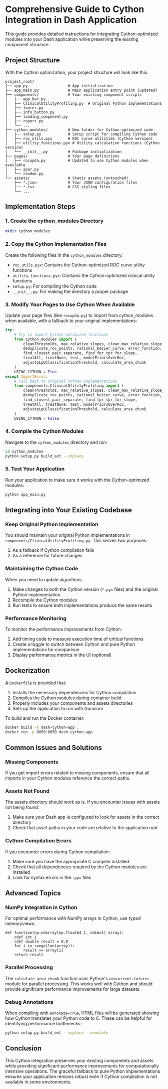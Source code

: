 # Comprehensive Guide to Cython Integration in Dash Application

This guide provides detailed instructions for integrating Cython-optimized modules into your Dash application while preserving the existing component structure.

## Project Structure

With the Cython optimization, your project structure will look like this:

```
project_root/
├── app.py                  # App initialization
├── app_main.py             # Main application entry point (updated)
├── components/             # Your existing component scripts
│   ├── app_bar.py
│   ├── ClinicalUtilityProfiling.py  # Original Python implementations
│   ├── footer.py
│   ├── info_button.py
│   ├── loading_component.py
│   ├── report.py
│   └── ...
├── cython_modules/         # New folder for Cython-optimized code
│   ├── setup.py            # Setup script for compiling Cython code
│   ├── roc_utils.pyx       # ROC curve utilities (Cython version)
│   ├── utility_functions.pyx # Utility calculation functions (Cython version)
│   └── __init__.py         # Package initialization
├── pages/                  # Your page definitions
│   ├── rocupda.py          # Updated to use Cython modules when available
│   ├── apar.py
│   └── readme.py
└── assets/                 # Static assets (untouched)
    ├── *.json              # Your JSON configuration files
    ├── *.css               # CSS styling files
    └── ...
```

## Implementation Steps

### 1. Create the cython_modules Directory

```bash
mkdir cython_modules
```

### 2. Copy the Cython Implementation Files

Create the following files in the `cython_modules` directory:

- `roc_utils.pyx`: Contains the Cython-optimized ROC curve utility functions
- `utility_functions.pyx`: Contains the Cython-optimized clinical utility functions
- `setup.py`: For compiling the Cython code
- `__init__.py`: For making the directory a proper package

### 3. Modify Your Pages to Use Cython When Available

Update your page files (like `rocupda.py`) to import from cython_modules when available, with a fallback to your original implementations:

```python
try:
    # Try to import Cython-optimized functions
    from cython_modules import (
        cleanThresholds, max_relative_slopes, clean_max_relative_slope_index,
        deduplicate_roc_points, rational_bezier_curve, error_function,
        find_closest_pair_separate, find_fpr_tpr_for_slope,
        treatAll, treatNone, test, modelPriorsOverRoc,
        adjustpLpUClassificationThreshold, calculate_area_chunk
    )
    USING_CYTHON = True
except ImportError:
    # Fall back to original Python implementations
    from components.ClinicalUtilityProfiling import (
        cleanThresholds, max_relative_slopes, clean_max_relative_slope_index,
        deduplicate_roc_points, rational_bezier_curve, error_function,
        find_closest_pair_separate, find_fpr_tpr_for_slope,
        treatAll, treatNone, test, modelPriorsOverRoc,
        adjustpLpUClassificationThreshold, calculate_area_chunk
    )
    USING_CYTHON = False
```

### 4. Compile the Cython Modules

Navigate to the `cython_modules` directory and run:

```bash
cd cython_modules
python setup.py build_ext --inplace
```

### 5. Test Your Application

Run your application to make sure it works with the Cython-optimized modules:

```bash
python app_main.py
```

## Integrating into Your Existing Codebase

### Keep Original Python Implementation

You should maintain your original Python implementations in `components/ClinicalUtilityProfiling.py`. This serves two purposes:
1. As a fallback if Cython compilation fails
2. As a reference for future changes

### Maintaining the Cython Code

When you need to update algorithms:

1. Make changes to both the Cython version (`*.pyx` files) and the original Python implementation
2. Recompile the Cython modules
3. Run tests to ensure both implementations produce the same results

### Performance Monitoring

To monitor the performance improvements from Cython:

1. Add timing code to measure execution time of critical functions
2. Create a toggle to switch between Cython and pure Python implementations for comparison
3. Display performance metrics in the UI (optional)

## Dockerization

A `Dockerfile` is provided that:
1. Installs the necessary dependencies for Cython compilation
2. Compiles the Cython modules during container build
3. Properly includes your components and assets directories
4. Sets up the application to run with Gunicorn

To build and run the Docker container:

```bash
docker build -t dash-cython-app .
docker run -p 8050:8050 dash-cython-app
```

## Common Issues and Solutions

### Missing Components

If you get import errors related to missing components, ensure that all imports in your Cython modules reference the correct paths.

### Assets Not Found

The assets directory should work as is. If you encounter issues with assets not being found:

1. Make sure your Dash app is configured to look for assets in the correct directory
2. Check that asset paths in your code are relative to the application root

### Cython Compilation Errors

If you encounter errors during Cython compilation:

1. Make sure you have the appropriate C compiler installed
2. Check that all dependencies required by the Cython modules are installed
3. Look for syntax errors in the `.pyx` files

## Advanced Topics

### NumPy Integration in Cython

For optimal performance with NumPy arrays in Cython, use typed memoryviews:

```cython
def function(np.ndarray[np.float64_t, ndim=1] array):
    cdef int i
    cdef double result = 0.0
    for i in range(len(array)):
        result += array[i]
    return result
```

### Parallel Processing

The `calculate_area_chunk` function uses Python's `concurrent.futures` module for parallel processing. This works well with Cython and should provide significant performance improvements for large datasets.

### Debug Annotations

When compiling with `annotate=True`, HTML files will be generated showing how Cython translates your Python code to C. These can be helpful for identifying performance bottlenecks:

```bash
python setup.py build_ext --inplace --annotate
```

## Conclusion

This Cython integration preserves your existing components and assets while providing significant performance improvements for computationally intensive operations. The graceful fallback to pure Python implementations ensures your application remains robust even if Cython compilation is not available in some environments.